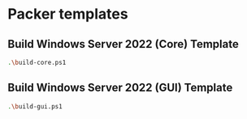 # Packer templates

## Build Windows Server 2022 (Core) Template
```bash
.\build-core.ps1
```

## Build Windows Server 2022 (GUI) Template
```bash
.\build-gui.ps1
```